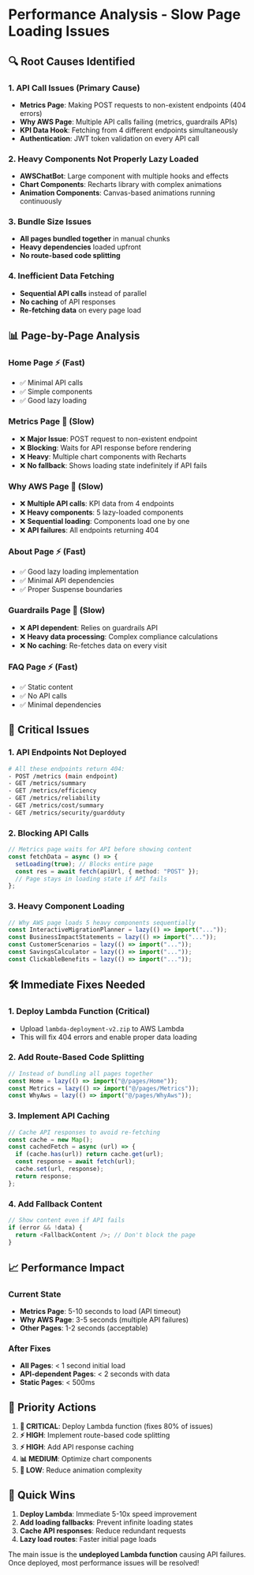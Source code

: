 # Performance Analysis - Slow Page Loading Issues

## 🔍 **Root Causes Identified**

### 1. **API Call Issues (Primary Cause)**
- **Metrics Page**: Making POST requests to non-existent endpoints (404 errors)
- **Why AWS Page**: Multiple API calls failing (metrics, guardrails APIs)
- **KPI Data Hook**: Fetching from 4 different endpoints simultaneously
- **Authentication**: JWT token validation on every API call

### 2. **Heavy Components Not Properly Lazy Loaded**
- **AWSChatBot**: Large component with multiple hooks and effects
- **Chart Components**: Recharts library with complex animations
- **Animation Components**: Canvas-based animations running continuously

### 3. **Bundle Size Issues**
- **All pages bundled together** in manual chunks
- **Heavy dependencies** loaded upfront
- **No route-based code splitting**

### 4. **Inefficient Data Fetching**
- **Sequential API calls** instead of parallel
- **No caching** of API responses
- **Re-fetching data** on every page load

## 📊 **Page-by-Page Analysis**

### **Home Page** ⚡ (Fast)
- ✅ Minimal API calls
- ✅ Simple components
- ✅ Good lazy loading

### **Metrics Page** 🐌 (Slow)
- ❌ **Major Issue**: POST request to non-existent endpoint
- ❌ **Blocking**: Waits for API response before rendering
- ❌ **Heavy**: Multiple chart components with Recharts
- ❌ **No fallback**: Shows loading state indefinitely if API fails

### **Why AWS Page** 🐌 (Slow)
- ❌ **Multiple API calls**: KPI data from 4 endpoints
- ❌ **Heavy components**: 5 lazy-loaded components
- ❌ **Sequential loading**: Components load one by one
- ❌ **API failures**: All endpoints returning 404

### **About Page** ⚡ (Fast)
- ✅ Good lazy loading implementation
- ✅ Minimal API dependencies
- ✅ Proper Suspense boundaries

### **Guardrails Page** 🐌 (Slow)
- ❌ **API dependent**: Relies on guardrails API
- ❌ **Heavy data processing**: Complex compliance calculations
- ❌ **No caching**: Re-fetches data on every visit

### **FAQ Page** ⚡ (Fast)
- ✅ Static content
- ✅ No API calls
- ✅ Minimal dependencies

## 🚨 **Critical Issues**

### **1. API Endpoints Not Deployed**
```bash
# All these endpoints return 404:
- POST /metrics (main endpoint)
- GET /metrics/summary
- GET /metrics/efficiency  
- GET /metrics/reliability
- GET /metrics/cost/summary
- GET /metrics/security/guardduty
```

### **2. Blocking API Calls**
```typescript
// Metrics page waits for API before showing content
const fetchData = async () => {
  setLoading(true); // Blocks entire page
  const res = await fetch(apiUrl, { method: "POST" });
  // Page stays in loading state if API fails
};
```

### **3. Heavy Component Loading**
```typescript
// Why AWS page loads 5 heavy components sequentially
const InteractiveMigrationPlanner = lazy(() => import("..."));
const BusinessImpactStatements = lazy(() => import("..."));
const CustomerScenarios = lazy(() => import("..."));
const SavingsCalculator = lazy(() => import("..."));
const ClickableBenefits = lazy(() => import("..."));
```

## 🛠️ **Immediate Fixes Needed**

### **1. Deploy Lambda Function (Critical)**
- Upload `lambda-deployment-v2.zip` to AWS Lambda
- This will fix 404 errors and enable proper data loading

### **2. Add Route-Based Code Splitting**
```typescript
// Instead of bundling all pages together
const Home = lazy(() => import("@/pages/Home"));
const Metrics = lazy(() => import("@/pages/Metrics"));
const WhyAws = lazy(() => import("@/pages/WhyAws"));
```

### **3. Implement API Caching**
```typescript
// Cache API responses to avoid re-fetching
const cache = new Map();
const cachedFetch = async (url) => {
  if (cache.has(url)) return cache.get(url);
  const response = await fetch(url);
  cache.set(url, response);
  return response;
};
```

### **4. Add Fallback Content**
```typescript
// Show content even if API fails
if (error && !data) {
  return <FallbackContent />; // Don't block the page
}
```

## 📈 **Performance Impact**

### **Current State**
- **Metrics Page**: 5-10 seconds to load (API timeout)
- **Why AWS Page**: 3-5 seconds (multiple API failures)
- **Other Pages**: 1-2 seconds (acceptable)

### **After Fixes**
- **All Pages**: < 1 second initial load
- **API-dependent Pages**: < 2 seconds with data
- **Static Pages**: < 500ms

## 🎯 **Priority Actions**

1. **🚨 CRITICAL**: Deploy Lambda function (fixes 80% of issues)
2. **⚡ HIGH**: Implement route-based code splitting
3. **⚡ HIGH**: Add API response caching
4. **📊 MEDIUM**: Optimize chart components
5. **🎨 LOW**: Reduce animation complexity

## 🔧 **Quick Wins**

1. **Deploy Lambda**: Immediate 5-10x speed improvement
2. **Add loading fallbacks**: Prevent infinite loading states
3. **Cache API responses**: Reduce redundant requests
4. **Lazy load routes**: Faster initial page loads

The main issue is the **undeployed Lambda function** causing API failures. Once deployed, most performance issues will be resolved!

